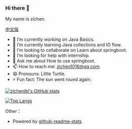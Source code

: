 <!--
 is a ✨ _special_ ✨ repository because its `README.md` (this file) appears on your GitHub profile.

Here are some ideas to get you started:

- 🔭 I’m currently working on ...
- 🌱 I’m currently learning ...
- 👯 I’m looking to collaborate on ...
- 🤔 I’m looking for help with ...
- 💬 Ask me about ...
- 📫 How to reach me: ...
- 😄 Pronouns: ...
- ⚡ Fun fact: ...
-->
### Hi there 👋

My name is zichen.

[中文版](https://github.com/zichenlbl/zichenlbl/blob/main/README_zh-CN.md)

- 🔭 I’m currently working on Java Basics.
- 🌱 I’m currently learning Java collections and IO flow.
- 👯 I’m looking to collaborate on Learn about springboot.
- 🤔 I’m looking for help with internship.
- 💬 Ask me about How to use springboot.
- 📫 How to reach me: zichen1016@qq.com.
- 😄 Pronouns: Little Turtle.
- ⚡ Fun fact: The sun went round again.

[![zichenlbl's GitHub stats](https://github-readme-stats.vercel.app/api?username=zichenlbl&show_icons=true)](https://github.com/zichenlbl)

[![Top Langs](https://github-readme-stats.vercel.app/api/top-langs/?username=zichenlbl)](https://github.com/zichenlbl)

<!-- ![zichenlbl's wakatime stats](https://github-readme-stats.vercel.app/api/wakatime?username=zichenlbl)
<a href="https://github.com/zichenlbl/git">
  <img align="center" src="https://github-readme-stats.vercel.app/api/pin/?username=zichenlbl&repo=git" />
</a>
<a href="https://github.com/JavaWeb-Basics">
  <img align="center" src="https://github-readme-stats.vercel.app/api/pin/?username=zichenlbl&repo=JavaWeb-Basics" />
</a> -->

Other：
  - Powered by [github-readme-stats](https://github.com/anuraghazra/github-readme-stats)
